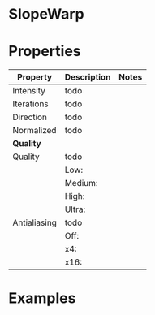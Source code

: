 # SlopeWarp


# Properties


| Property | Description | Notes | 
| -------- | ----------- | ----- |
| Intensity | todo | |
| Iterations | todo | |
| Direction | todo | |
| Normalized | todo | |
| **Quality** |  | | 
| Quality | todo | |
| | Low: <desc> | |
| | Medium: <desc> | |
| | High: <desc> | |
| | Ultra: <desc> | |
| Antialiasing | todo | |
| | Off: <desc> | |
| | x4: <desc> | |
| | x16: <desc> | |




# Examples
